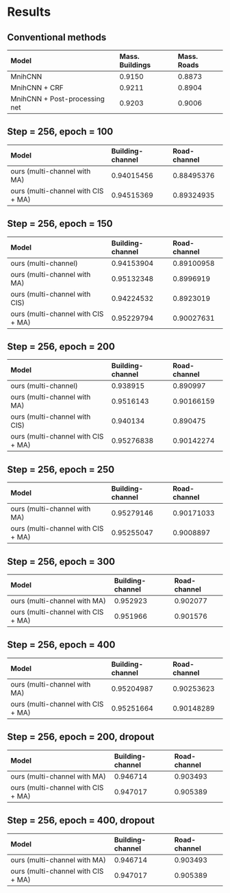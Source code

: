 # Results
## Conventional methods

Model                         | Mass. Buildings | Mass. Roads
:---------------------------- | :-------------- | :----------
MnihCNN                       | 0.9150          | 0.8873
MnihCNN + CRF                 | 0.9211          | 0.8904
MnihCNN + Post-processing net | 0.9203          | 0.9006

## Step = 256, epoch = 100

Model                              | Building-channel | Road-channel
:--------------------------------- | :--------------- | :-----------
ours (multi-channel with MA)       | 0.94015456       | 0.88495376
ours (multi-channel with CIS + MA) | 0.94515369       | 0.89324935

## Step = 256, epoch = 150

Model                              | Building-channel | Road-channel
:--------------------------------- | :--------------- | :-----------
ours (multi-channel)               | 0.94153904       | 0.89100958
ours (multi-channel with MA)       | 0.95132348       | 0.8996919
ours (multi-channel with CIS)      | 0.94224532       | 0.8923019
ours (multi-channel with CIS + MA) | 0.95229794       | 0.90027631

## Step = 256, epoch = 200

Model                              | Building-channel | Road-channel
:--------------------------------- | :--------------- | :-----------
ours (multi-channel)               | 0.938915         | 0.890997
ours (multi-channel with MA)       | 0.9516143        | 0.90166159
ours (multi-channel with CIS)      | 0.940134         | 0.890475
ours (multi-channel with CIS + MA) | 0.95276838       | 0.90142274

## Step = 256, epoch = 250

Model                              | Building-channel | Road-channel
:--------------------------------- | :--------------- | :-----------
ours (multi-channel with MA)       | 0.95279146       | 0.90171033
ours (multi-channel with CIS + MA) | 0.95255047       | 0.9008897

## Step = 256, epoch = 300

Model                              | Building-channel | Road-channel
:--------------------------------- | :--------------- | :-----------
ours (multi-channel with MA)       | 0.952923         | 0.902077
ours (multi-channel with CIS + MA) | 0.951966         | 0.901576

## Step = 256, epoch = 400

Model                              | Building-channel | Road-channel
:--------------------------------- | :--------------- | :-----------
ours (multi-channel with MA)       | 0.95204987       | 0.90253623
ours (multi-channel with CIS + MA) | 0.95251664       | 0.90148289

## Step = 256, epoch = 200, dropout

Model                              | Building-channel | Road-channel
:--------------------------------- | :--------------- | :-----------
ours (multi-channel with MA)       | 0.946714         | 0.903493
ours (multi-channel with CIS + MA) | 0.947017         | 0.905389

## Step = 256, epoch = 400, dropout

Model                              | Building-channel | Road-channel
:--------------------------------- | :--------------- | :-----------
ours (multi-channel with MA)       | 0.946714         | 0.903493
ours (multi-channel with CIS + MA) | 0.947017         | 0.905389
